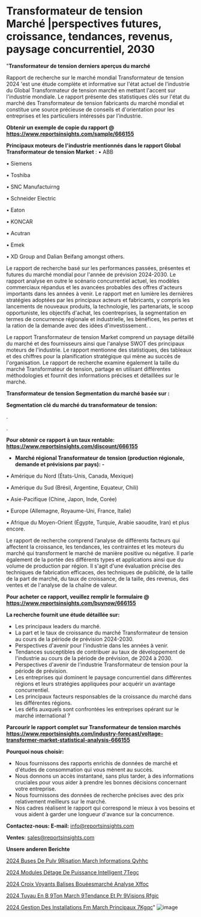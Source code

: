 # Transformateur de tension Marché |perspectives futures, croissance, tendances, revenus, paysage concurrentiel, 2030

"<strong>Transformateur de tension derniers aperçus du marché</strong>

Rapport de recherche sur le marché mondial Transformateur de tension 2024 'est une étude complète et informative sur l'état actuel de l'industrie du Global Transformateur de tension marché en mettant l'accent sur l'industrie mondiale. Le rapport présente des statistiques clés sur l'état du marché des Transformateur de tension fabricants du marché mondial et constitue une source précieuse de conseils et d'orientation pour les entreprises et les particuliers intéressés par l'industrie.

<strong>Obtenir un exemple de copie du rapport @ <a href=https://www.reportsinsights.com/sample/666155>https://www.reportsinsights.com/sample/666155</a></strong>

<strong>Principaux moteurs de l'industrie mentionnés dans le rapport Global Transformateur de tension Market</strong> :
• ABB

• Siemens

• Toshiba

• SNC Manufactuirng

• Schneider Electric

• Eaton

• KONCAR

• Acutran

• Emek

• XD Group and Dalian Beifang amongst others.

Le rapport de recherche basé sur les performances passées, présentes et futures du marché mondial pour l'année de prévision 2024-2030. Le rapport analyse en outre le scénario concurrentiel actuel, les modèles commerciaux répandus et les avancées probables des offres d'acteurs importants dans les années à venir. Le rapport met en lumière les dernières stratégies adoptées par les principaux acteurs et fabricants, y compris les lancements de nouveaux produits, la technologie, les partenariats, le scoop opportuniste, les objectifs d'achat, les coentreprises, la segmentation en termes de concurrence régionale et industrielle, les bénéfices, les pertes et la ration de la demande avec des idées d'investissement. .

Le rapport Transformateur de tension Market comprend un paysage détaillé du marché et des fournisseurs ainsi que l'analyse SWOT des principaux moteurs de l'industrie. Le rapport mentionne des statistiques, des tableaux et des chiffres pour la planification stratégique qui mène au succès de l'organisation. Le rapport de recherche examine également la taille du marché Transformateur de tension, partage en utilisant différentes méthodologies et fournit des informations précises et détaillées sur le marché.

<strong>Transformateur de tension Segmentation du marché basée sur :</strong>

<strong> Segmentation clé du marché du transformateur de tension: </strong>

.

.

<strong>Pour obtenir ce rapport à un taux rentable: <a href=https://www.reportsinsights.com/discount/666155>https://www.reportsinsights.com/discount/666155</a></strong>
<ul>
  <li><strong>Marché régional Transformateur de tension (production régionale, demande et prévisions par pays): -</strong></li>
</ul>
• Amérique du Nord (États-Unis, Canada, Mexique)

• Amérique du Sud (Brésil, Argentine, Equateur, Chili)

• Asie-Pacifique (Chine, Japon, Inde, Corée)

• Europe (Allemagne, Royaume-Uni, France, Italie)

• Afrique du Moyen-Orient (Égypte, Turquie, Arabie saoudite, Iran) et plus encore.

Le rapport de recherche comprend l’analyse de différents facteurs qui affectent la croissance, les tendances, les contraintes et les moteurs du marché qui transforment le marché de manière positive ou négative. Il parle également de la portée des différents types et applications ainsi que du volume de production par région. Il s'agit d'une évaluation précise des techniques de fabrication efficaces, des techniques de publicité, de la taille de la part de marché, du taux de croissance, de la taille, des revenus, des ventes et de l'analyse de la chaîne de valeur.

<strong>Pour acheter ce rapport, veuillez remplir le formulaire @   <a href=https://www.reportsinsights.com/buynow/666155>https://www.reportsinsights.com/buynow/666155</a></strong>

<strong>La recherche fournit une étude détaillée sur:</strong>
<ul>
  <li>Les principaux leaders du marché.</li>
  <li>La part et le taux de croissance du marché Transformateur de tension au cours de la période de prévision 2024-2030.</li>
  <li>Perspectives d'avenir pour l'industrie dans les années à venir.</li>
  <li>Tendances susceptibles de contribuer au taux de développement de l'industrie au cours de la période de prévision, de 2024 à 2030.</li>
  <li>Perspectives d'avenir de l'industrie Transformateur de tension pour la période de prévision.</li>
  <li>Les entreprises qui dominent le paysage concurrentiel dans différentes régions et leurs stratégies appliquées pour acquérir un avantage concurrentiel.</li>
  <li>Les principaux facteurs responsables de la croissance du marché dans les différentes régions.</li>
  <li>Les défis auxquels sont confrontées les entreprises opérant sur le marché international ?</li>
</ul>

<strong>Parcourir le rapport complet sur Transformateur de tension marchés <a href=https://www.reportsinsights.com/industry-forecast/voltage-transformer-market-statistical-analysis-666155>https://www.reportsinsights.com/industry-forecast/voltage-transformer-market-statistical-analysis-666155</a></strong>

<strong>Pourquoi nous choisir:</strong>
<ul>
  <li>Nous fournissons des rapports enrichis de données de marché et d'études de consommation qui vous mènent au succès.</li>
  <li>Nous donnons un accès instantané, sans plus tarder, à des informations cruciales pour vous aider à prendre les bonnes décisions concernant votre entreprise.</li>
  <li>Nous fournissons des données de recherche précises avec des prix relativement meilleurs sur le marché.</li>
  <li>Nos cadres réalisent le rapport qui correspond le mieux à vos besoins et vous aident à garder une longueur d'avance sur la concurrence.</li>
</ul>
<strong>Contactez-nous:
</strong><strong>E-mail:</strong> <a href=mailto:info@reportsinsights.com>info@reportsinsights.com</a>

<strong>Ventes</strong>: <a href=mailto:sales@reportsinsights.com>sales@reportsinsights.com</a>

<strong>Unsere anderen Berichte</strong>

<a href=https://www.linkedin.com/pulse/2024-buses-de-pulv%C3%A9risation-march%C3%A9-informations-qyhhc/>2024 Buses De Pulv 9Risation March Informations Qyhhc</a>

<a href=https://www.linkedin.com/pulse/2024-modules-détage-de-puissance-intelligent-7tegc/>2024 Modules Détage De Puissance Intelligent 7Tegc</a>

<a href=https://www.linkedin.com/pulse/2024-croix-voyants-balises-bouéesmarché-analyse-xffoc/>2024 Croix Voyants Balises Bouéesmarché Analyse Xffoc</a>

<a href=https://www.linkedin.com/pulse/2024-tuyau-en-b%C3%A9ton-march%C3%A9tendance-et-pr%C3%A9visions-rfgic/>2024 Tuyau En B 9Ton March 9Tendance Et Pr 9Visions Rfgic</a>

<a href=https://www.linkedin.com/pulse/2024-gestion-des-installations-fm-march%C3%A9-principaux-7kgqc/>2024 Gestion Des Installations Fm March Principaux 7Kgqc</a>"
![image](https://github.com/daminid12/RImarketdynamics/assets/158430485/402a5039-3e1c-4a21-8789-9de900b47139)
